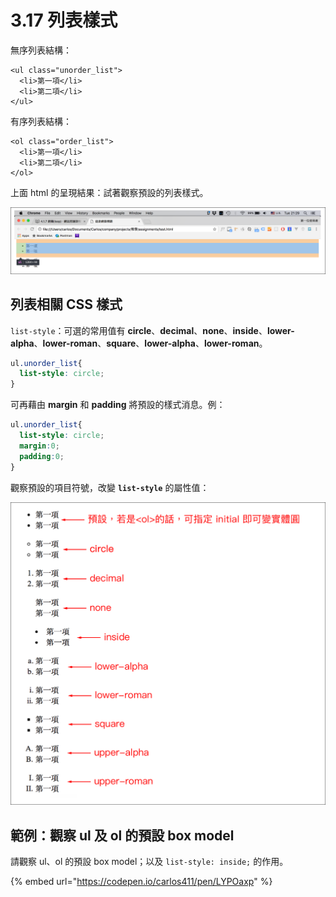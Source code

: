 # 3.17 列表樣式

無序列表結構：

```markup
<ul class="unorder_list">
  <li>第一項</li>
  <li>第二項</li>
</ul>
```

有序列表結構：

```markup
<ol class="order_list">
  <li>第一項</li>
  <li>第二項</li>
</ol>
```

上面 html 的呈現結果：試著觀察預設的列表樣式。

![](../.gitbook/assets/list_basic_style.png)

## 列表相關 CSS 樣式

`list-style`：可選的常用值有 **circle**、**decimal**、**none**、**inside**、**lower-alpha**、**lower-roman**、**square**、**lower-alpha**、**lower-roman**。

```css
ul.unorder_list{
  list-style: circle;
}
```

可再藉由 **margin** 和 **padding** 將預設的樣式消息。例：

```css
ul.unorder_list{
  list-style: circle;
  margin:0;
  padding:0;
}
```

觀察預設的項目符號，改變 **`list-style`** 的屬性值：

![&#x5217;&#x8868;&#x6A19;&#x7C64;&#x7684;&#x53EF;&#x7528;&#x9805;&#x76EE;&#x7B26;&#x865F;](../.gitbook/assets/list_basic2.png)



## 範例：觀察 ul 及 ol 的預設 box model

請觀察 ul、ol 的預設 box model；以及 `list-style: inside;` 的作用。

{% embed url="https://codepen.io/carlos411/pen/LYPOaxp" %}



